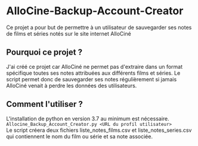 # AlloCine-Backup-Account-Creator
Ce projet a pour but de permettre à un utilisateur de sauvegarder ses notes de films et séries notés sur le site internet AlloCiné

## Pourquoi ce projet ?
J'ai créé ce projet car AlloCiné ne permet pas d'extraire dans un format spécifique toutes ses notes attribuées aux différents films et séries. Le script permet donc de sauvegarder ses notes régulièrement si jamais AlloCiné venait à perdre les données des utilisateurs.

## Comment l'utiliser ?
L'installation de python en version 3.7 au minimum est nécessaire.<br />
`Allocine_Backup_Account_Creator.py <URL du profil utilisateur>`<br />
Le script créera deux fichiers liste_notes_films.csv et liste_notes_series.csv qui contiennent le nom du film ou série et sa note associée.
